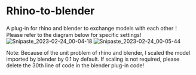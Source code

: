 # Rhino-to-blender
A plug-in for rhino and blender to exchange models with each other！
Please refer to the diagram below for specific settings!
![Snipaste_2023-02-24_00-04-18](https://user-images.githubusercontent.com/107256886/220963673-5a1cc31a-f890-4cc6-b452-70109a3e72e5.png)
![Snipaste_2023-02-24_00-05-44](https://user-images.githubusercontent.com/107256886/220963695-60d36617-92f5-4f1f-b658-4d99ec799c3d.png)

Note: Because of the unit problem of rhino and blender, I scaled the model imported by blender by 0.1 by default. If scaling is not required, please delete the 30th line of code in the blender plug-in code!
